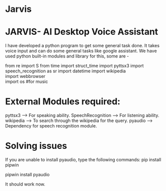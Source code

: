 # Jarvis
# JARVIS- AI Desktop Voice Assistant
I have developed a python program to get some general task done. It takes voice input and can do some general tasks like google assistant. We have used python built-in modules and library for this, some are -

from re import S
from time import struct_time
import pyttsx3
import speech_recognition as sr 
import datetime
import wikipedia                            
import webbrowser                           
import os   #for music

# External Modules required:

pyttsx3 --> For speaking ability.
SpeechRecognition --> For listening ability.
wikipedia --> To search through the wikipedia for the query.
pyaudio --> Dependency for speech recognition module.

# Solving issues
If you are unable to install pyaudio, type the following commands:
pip install pipwin

pipwin install pyaudio

It should work now.
